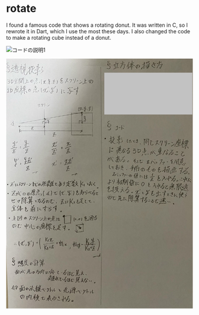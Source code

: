 # rotate

I found a famous code that shows a rotating donut. It was written in C, so I rewrote it in Dart, which I use the most these days. I also changed the code to make a rotating cube instead of a donut.

![コードの説明1](./explain_1.png)

![コードの説明2](./explain_2.png)
